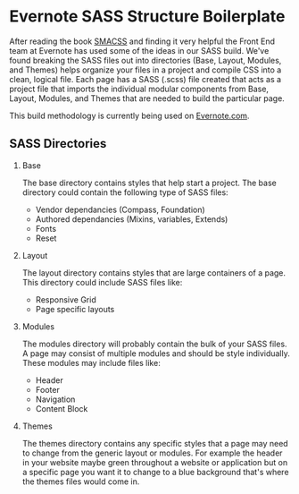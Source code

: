 Evernote SASS Structure Boilerplate
=============

After reading the book [SMACSS](http://smacss.com/) and finding it very helpful the Front End team at Evernote has used some of the ideas in our SASS build. We've found breaking the SASS files out into directories (Base, Layout, Modules, and Themes) helps organize your files in a project and compile CSS into a clean, logical file. Each page has a SASS (.scss) file created that acts as a project file that imports the individual modular components from Base, Layout, Modules, and Themes that are needed to build the particular page.

This build methodology is currently being used on [Evernote.com](https://evernote.com).

SASS Directories
----------

1.  Base

	The base directory contains styles that help start a project. The base directory could contain the following type of SASS files:
	* Vendor dependancies (Compass, Foundation)
	* Authored dependancies (Mixins, variables, Extends)
	* Fonts
	* Reset

2.  Layout

	The layout directory contains styles that are large containers of a page. This directory could include SASS files like:
	* Responsive Grid
	* Page specific layouts

3.  Modules

	The modules directory will probably contain the bulk of your SASS files. A page may consist of multiple modules and should be style individually. These modules may include files like:
	* Header
	* Footer
	* Navigation
	* Content Block

4.  Themes

	The themes directory contains any specific styles that a page may need to change from the generic layout or modules. For example the header in your website maybe green throughout a website or application but on a specific page you want it to change to a blue background that's where the themes files would come in.


